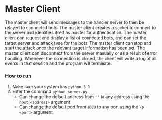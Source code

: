 # Master Client

The master client will send messages to the handler server to then be relayed to connected bots. The master client creates a socket to connect to the server and identifies itself as master for authentication. The master client can request and display a list of connected bots, and can set the target server and attack type for the bots. The master client can stop and start the attack once the relevant target information has been set. The master client can disconnect from the server manually or as a result of error handling. Whenever the connection is closed, the client will write a log of all events in that session and the program will terminate.

### How to run

1. Make sure your system has `python 3.9` 
2. Enter the command `python server.py`
   - Can change the default address from `''` to any address using the `host <address>` argument
   - Can change the default port from `8080` to any port using the `-p <port>` argument
